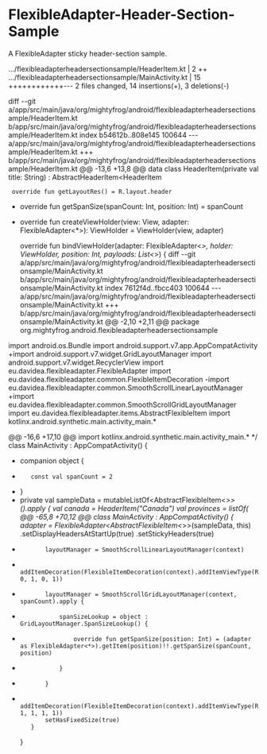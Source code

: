 # FlexibleAdapter-Header-Section-Sample
A FlexibleAdapter sticky header-section sample.



 .../flexibleadapterheadersectionsample/HeaderItem.kt      |  2 ++
 .../flexibleadapterheadersectionsample/MainActivity.kt    | 15 ++++++++++++---
 2 files changed, 14 insertions(+), 3 deletions(-)

diff --git a/app/src/main/java/org/mightyfrog/android/flexibleadapterheadersectionsample/HeaderItem.kt b/app/src/main/java/org/mightyfrog/android/flexibleadapterheadersectionsample/HeaderItem.kt
index b54612b..808e145 100644
--- a/app/src/main/java/org/mightyfrog/android/flexibleadapterheadersectionsample/HeaderItem.kt
+++ b/app/src/main/java/org/mightyfrog/android/flexibleadapterheadersectionsample/HeaderItem.kt
@@ -13,6 +13,8 @@ data class HeaderItem(private val title: String) : AbstractHeaderItem<HeaderItem
 
     override fun getLayoutRes() = R.layout.header
 
+    override fun getSpanSize(spanCount: Int, position: Int) = spanCount
+
     override fun createViewHolder(view: View, adapter: FlexibleAdapter<*>): ViewHolder = ViewHolder(view, adapter)
 
     override fun bindViewHolder(adapter: FlexibleAdapter<*>, holder: ViewHolder, position: Int, payloads: List<*>) {
diff --git a/app/src/main/java/org/mightyfrog/android/flexibleadapterheadersectionsample/MainActivity.kt b/app/src/main/java/org/mightyfrog/android/flexibleadapterheadersectionsample/MainActivity.kt
index 7612f4d..fbcc403 100644
--- a/app/src/main/java/org/mightyfrog/android/flexibleadapterheadersectionsample/MainActivity.kt
+++ b/app/src/main/java/org/mightyfrog/android/flexibleadapterheadersectionsample/MainActivity.kt
@@ -2,10 +2,11 @@ package org.mightyfrog.android.flexibleadapterheadersectionsample
 
 import android.os.Bundle
 import android.support.v7.app.AppCompatActivity
+import android.support.v7.widget.GridLayoutManager
 import android.support.v7.widget.RecyclerView
 import eu.davidea.flexibleadapter.FlexibleAdapter
 import eu.davidea.flexibleadapter.common.FlexibleItemDecoration
-import eu.davidea.flexibleadapter.common.SmoothScrollLinearLayoutManager
+import eu.davidea.flexibleadapter.common.SmoothScrollGridLayoutManager
 import eu.davidea.flexibleadapter.items.AbstractFlexibleItem
 import kotlinx.android.synthetic.main.activity_main.*
 
@@ -16,6 +17,10 @@ import kotlinx.android.synthetic.main.activity_main.*
  */
 class MainActivity : AppCompatActivity() {
 
+    companion object {
+        const val spanCount = 2
+    }
+
     private val sampleData = mutableListOf<AbstractFlexibleItem<*>>().apply {
         val canada = HeaderItem("Canada")
         val provinces = listOf(
@@ -65,8 +70,12 @@ class MainActivity : AppCompatActivity() {
             adapter = FlexibleAdapter<AbstractFlexibleItem<*>>(sampleData, this)
                     .setDisplayHeadersAtStartUp(true)
                     .setStickyHeaders(true)
-            layoutManager = SmoothScrollLinearLayoutManager(context)
-            addItemDecoration(FlexibleItemDecoration(context).addItemViewType(R.layout.section, 0, 1, 0, 1))
+            layoutManager = SmoothScrollGridLayoutManager(context, spanCount).apply {
+                spanSizeLookup = object : GridLayoutManager.SpanSizeLookup() {
+                    override fun getSpanSize(position: Int) = (adapter as FlexibleAdapter<*>).getItem(position)!!.getSpanSize(spanCount, position)
+                }
+            }
+            addItemDecoration(FlexibleItemDecoration(context).addItemViewType(R.layout.section, 1, 1, 1, 1))
             setHasFixedSize(true)
         }
     }
